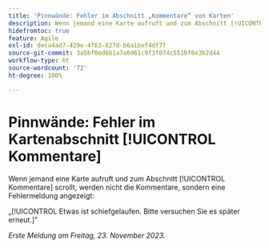 ```yaml
---
title: 'Pinnwände: Fehler im Abschnitt „Kommentare“ von Karten'
description: Wenn jemand eine Karte aufruft und zum Abschnitt [!UICONTROL Kommentare] scrollt, werden nicht die Kommentare, sondern eine Fehlermeldung angezeigt.
hidefromtoc: true
feature: Agile
exl-id: deca4ad7-429e-4f63-827d-b6a1bef4df7f
source-git-commit: 3a5bf0ed6b1a7a6d61c9f3f074c551bf6e3b2d44
workflow-type: ht
source-wordcount: '72'
ht-degree: 100%

---
```


# Pinnwände: Fehler im Kartenabschnitt [!UICONTROL Kommentare]

<!--
>[!NOTE]
>
>This issue was fixed on January 12, 2024.-->

Wenn jemand eine Karte aufruft und zum Abschnitt [!UICONTROL Kommentare] scrollt, werden nicht die Kommentare, sondern eine Fehlermeldung angezeigt:

„[!UICONTROL Etwas ist schiefgelaufen. Bitte versuchen Sie es später erneut.]&quot;

_Erste Meldung am Freitag, 23. November 2023._
